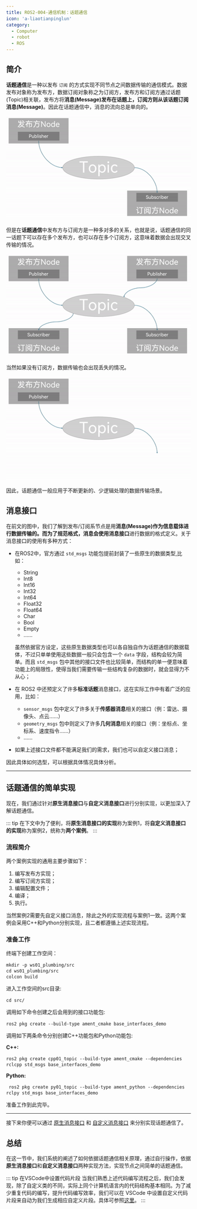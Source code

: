 ```yaml
---
title: ROS2-004-通信机制：话题通信 
icon: 'a-liaotianpinglun'
category:
  - Computer
  - robot
  - ROS
---
```


## 简介

**话题通信**是一种以发布 `订阅` 的方式实现不同节点之间数据传输的通信模式。数据发布对象称为发布方，数据订阅对象称之为订阅方，发布方和订阅方通过话题(Topic)相关联，发布方将**消息(Message)**发布在话题上，订阅方则从该话题订阅**消息(Message)**。因此在话题通信中，消息的流向总是单向的。

![单组发布/订阅系节点](./assets/Topical_Communications_Single.gif)

但是在**话题通信**中发布方与订阅方是一种多对多的关系，也就是说，话题通信的同一话题下可以存在多个发布方，也可以存在多个订阅方，这意味着数据会出现交叉传输的情况。

![多组发布/订阅系节点](./assets/Topical_Communications_Multiple.gif)

当然如果没有订阅方，数据传输也会出现丢失的情况。

![发布的信息丢失](./assets/Topical_Communications_Lost.gif)

因此，话题通信一般应用于不断更新的、少逻辑处理的数据传输场景。

## 消息接口

在前文的图中，我们了解到发布/订阅系节点是用**消息(Message)**作为信息载体进行数据传输的。而为了规范格式，消息会使用**消息接口**进行数据的格式定义。关于消息接口的使用有多种方式：

- 在ROS2中，官方通过 `std_msgs` 功能包提前封装了一些原生的数据类型,比如：

  - String
  - Int8
  - Int16
  - Int32
  - Int64
  - Float32
  - Float64
  - Char
  - Bool
  - Empty
  - ......

  虽然依据官方设定，这些原生数据类型也可以各自独自作为话题通信的数据载体，不过只单单使用这些数据一般只会包含一个 `data` 字段，结构会较为简单。而且 `std_msgs` 包中其他的接口文件也比较简单，而结构的单一便意味着功能上的局限性，使得当我们需要传输一些结构复杂的数据时，就会显得力不从心；

- 在 ROS2 中还预定义了许多**标准话题**消息接口，这在实际工作中有着广泛的应用，比如：
  - `sensor_msgs` 包中定义了许多关于**传感器消息**相关的接口（例：雷达、摄像头、点云......）
  - `geometry_msgs` 包中则定义了许多**几何消息**相关的接口（例：坐标点、坐标系、速度指令......）
  - ......

- 如果上述接口文件都不能满足我们的需求，我们也可以自定义接口消息；

因此具体如何选型，可以根据具体情况具体分析。

---

## 话题通信的简单实现

现在，我们通过针对**原生消息接口**与**自定义消息接口**进行分别实现，以更加深入了解话题通信。

::: tip
在下文中为了便利，将**原生消息接口的实现**称为案例1，将**自定义消息接口的实现**称为案例2，统称为**两个案例**。
:::

### 流程简介

两个案例实现的通用主要步骤如下：

1. 编写发布方实现；
2. 编写订阅方实现；
3. 编辑配置文件；
4. 编译；
5. 执行。

当然案例2需要先自定义接口消息，除此之外的实现流程与案例1一致。这两个案例会采用C++和Python分别实现，且二者都遵循上述实现流程。

### 准备工作

终端下创建工作空间：

```shell
mkdir -p ws01_plumbing/src
cd ws01_plumbing/src
colcon build
```

进入工作空间的src目录:

```shell
cd src/
```

调用如下命令创建之后会用到的接口功能包:

```shell
ros2 pkg create --build-type ament_cmake base_interfaces_demo

```

调用如下两条命令分别创建C++功能包和Python功能包:

**C++:**

```shell
ros2 pkg create cpp01_topic --build-type ament_cmake --dependencies rclcpp std_msgs base_interfaces_demo
```

**Python:**

```shell
 ros2 pkg create py01_topic --build-type ament_python --dependencies rclpy std_msgs base_interfaces_demo
```

准备工作到此完毕。

---

接下来你便可以通过 [原生消息接口](./2024_09_22.md) 和 [自定义消息接口](./2024_09_25_002.md) 来分别实现话题通信了。

## 总结

在这一节中，我们系统的阐述了如何依据话题通信相关原理，通过自行操作，依据**原生消息接口**和**自定义消息接口**两种实现方法，实现节点之间简单的话题通信。

::: tip 在VSCode中设置代码片段
当我们熟悉上述代码编写流程之后，我们会发现，除了自定义类的不同，实际上同个计算机语言内的代码结构基本相同。为了减少重复代码的编写，提升代码编写效率，我们可以在 VSCode 中设置自定义代码片段来自动为我们生成相应自定义片段。具体可参照[这里](../coding_skill/2024_09_23.md)。
:::

